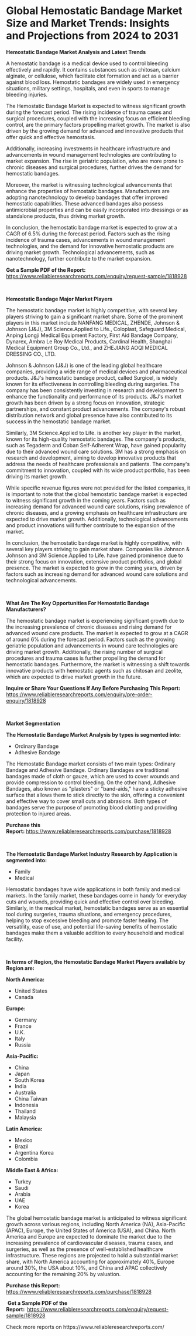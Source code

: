 <p><h1>Global Hemostatic Bandage Market Size and Market Trends: Insights and Projections from 2024 to 2031</h1></p><p><strong>Hemostatic Bandage Market Analysis and Latest Trends</strong></p>
<p><p>A hemostatic bandage is a medical device used to control bleeding effectively and rapidly. It contains substances such as chitosan, calcium alginate, or cellulose, which facilitate clot formation and act as a barrier against blood loss. Hemostatic bandages are widely used in emergency situations, military settings, hospitals, and even in sports to manage bleeding injuries.</p><p>The Hemostatic Bandage Market is expected to witness significant growth during the forecast period. The rising incidence of trauma cases and surgical procedures, coupled with the increasing focus on efficient bleeding control, are the primary factors propelling market growth. The market is also driven by the growing demand for advanced and innovative products that offer quick and effective hemostasis.</p><p>Additionally, increasing investments in healthcare infrastructure and advancements in wound management technologies are contributing to market expansion. The rise in geriatric population, who are more prone to chronic diseases and surgical procedures, further drives the demand for hemostatic bandages.</p><p>Moreover, the market is witnessing technological advancements that enhance the properties of hemostatic bandages. Manufacturers are adopting nanotechnology to develop bandages that offer improved hemostatic capabilities. These advanced bandages also possess antimicrobial properties and can be easily incorporated into dressings or as standalone products, thus driving market growth.</p><p>In conclusion, the hemostatic bandage market is expected to grow at a CAGR of 6.5% during the forecast period. Factors such as the rising incidence of trauma cases, advancements in wound management technologies, and the demand for innovative hemostatic products are driving market growth. Technological advancements, such as nanotechnology, further contribute to the market expansion.</p></p>
<p><strong>Get a Sample PDF of the Report:&nbsp;</strong> <a href="https://www.reliableresearchreports.com/enquiry/request-sample/1818928">https://www.reliableresearchreports.com/enquiry/request-sample/1818928</a></p>
<p>&nbsp;</p>
<p><strong>Hemostatic Bandage Major Market Players</strong></p>
<p><p>The hemostatic bandage market is highly competitive, with several key players striving to gain a significant market share. Some of the prominent players in this market include NANFANG MEDICAL, ZHENDE, Johnson & Johnson (J&J), 3M Science.Applied to Life., Coloplast, Safeguard Medical, Anping Longji Medical Equipment Factory, First Aid Bandage Company, Dynarex, Ambra Le Roy Medical Products, Cardinal Health, Shanghai Medical Equipment Group Co., Ltd., and ZHEJIANG AOQI MEDICAL DRESSING CO., LTD.</p><p>Johnson & Johnson (J&J) is one of the leading global healthcare companies, providing a wide range of medical devices and pharmaceutical products. J&J's hemostatic bandage product, called Surgicel, is widely known for its effectiveness in controlling bleeding during surgeries. The company has been consistently investing in research and development to enhance the functionality and performance of its products. J&J's market growth has been driven by a strong focus on innovation, strategic partnerships, and constant product advancements. The company's robust distribution network and global presence have also contributed to its success in the hemostatic bandage market. </p><p>Similarly, 3M Science.Applied to Life. is another key player in the market, known for its high-quality hemostatic bandages. The company's products, such as Tegaderm and Coban Self-Adherent Wrap, have gained popularity due to their advanced wound care solutions. 3M has a strong emphasis on research and development, aiming to develop innovative products that address the needs of healthcare professionals and patients. The company's commitment to innovation, coupled with its wide product portfolio, has been driving its market growth.</p><p>While specific revenue figures were not provided for the listed companies, it is important to note that the global hemostatic bandage market is expected to witness significant growth in the coming years. Factors such as increasing demand for advanced wound care solutions, rising prevalence of chronic diseases, and a growing emphasis on healthcare infrastructure are expected to drive market growth. Additionally, technological advancements and product innovations will further contribute to the expansion of the market.</p><p>In conclusion, the hemostatic bandage market is highly competitive, with several key players striving to gain market share. Companies like Johnson & Johnson and 3M Science.Applied to Life. have gained prominence due to their strong focus on innovation, extensive product portfolios, and global presence. The market is expected to grow in the coming years, driven by factors such as increasing demand for advanced wound care solutions and technological advancements.</p></p>
<p>&nbsp;</p>
<p><strong>What Are The Key Opportunities For Hemostatic Bandage Manufacturers?</strong></p>
<p><p>The hemostatic bandage market is experiencing significant growth due to the increasing prevalence of chronic diseases and rising demand for advanced wound care products. The market is expected to grow at a CAGR of around 6% during the forecast period. Factors such as the growing geriatric population and advancements in wound care technologies are driving market growth. Additionally, the rising number of surgical procedures and trauma cases is further propelling the demand for hemostatic bandages. Furthermore, the market is witnessing a shift towards innovative products with hemostatic agents such as chitosan and zeolite, which are expected to drive market growth in the future.</p></p>
<p><strong>Inquire or Share Your Questions If Any Before Purchasing This Report:</strong> <a href="https://www.reliableresearchreports.com/enquiry/pre-order-enquiry/1818928">https://www.reliableresearchreports.com/enquiry/pre-order-enquiry/1818928</a></p>
<p>&nbsp;</p>
<p><strong>Market Segmentation</strong></p>
<p><strong>The Hemostatic Bandage Market Analysis by types is segmented into:</strong></p>
<p><ul><li>Ordinary Bandage</li><li>Adhesive Bandage</li></ul></p>
<p><p>The Hemostatic Bandage market consists of two main types: Ordinary Bandage and Adhesive Bandage. Ordinary Bandages are traditional bandages made of cloth or gauze, which are used to cover wounds and provide compression to control bleeding. On the other hand, Adhesive Bandages, also known as "plasters" or "band-aids," have a sticky adhesive surface that allows them to stick directly to the skin, offering a convenient and effective way to cover small cuts and abrasions. Both types of bandages serve the purpose of promoting blood clotting and providing protection to injured areas.</p></p>
<p><strong>Purchase this Report:&nbsp;</strong><a href="https://www.reliableresearchreports.com/purchase/1818928">https://www.reliableresearchreports.com/purchase/1818928</a></p>
<p>&nbsp;</p>
<p><strong>The Hemostatic Bandage Market Industry Research by Application is segmented into:</strong></p>
<p><ul><li>Family</li><li>Medical</li></ul></p>
<p><p>Hemostatic bandages have wide applications in both family and medical markets. In the family market, these bandages come in handy for everyday cuts and wounds, providing quick and effective control over bleeding. Similarly, in the medical market, hemostatic bandages serve as an essential tool during surgeries, trauma situations, and emergency procedures, helping to stop excessive bleeding and promote faster healing. The versatility, ease of use, and potential life-saving benefits of hemostatic bandages make them a valuable addition to every household and medical facility.</p></p>
<p>&nbsp;</p>
<p><strong>In terms of Region, the Hemostatic Bandage Market Players available by Region are:</strong></p>
<p>
    <p> <strong> North America: </strong>
        <ul>
            <li>United States</li>
            <li>Canada</li>
        </ul>
        </p> 
    <p> <strong> Europe: </strong>
        <ul>
            <li>Germany</li>
            <li>France</li>
            <li>U.K.</li>
            <li>Italy</li>
            <li>Russia</li>
        </ul>
        </p> 
    <p> <strong> Asia-Pacific: </strong>
        <ul>
            <li>China</li>
            <li>Japan</li>
            <li>South Korea</li>
            <li>India</li>
            <li>Australia</li>
            <li>China Taiwan</li>
            <li>Indonesia</li>
            <li>Thailand</li>
            <li>Malaysia</li>
        </ul>
        </p> 
    <p> <strong> Latin America: </strong>
        <ul>
            <li>Mexico</li>
            <li>Brazil</li>
            <li>Argentina Korea</li>
            <li>Colombia</li>
        </ul>
        </p> 
    <p> <strong> Middle East & Africa: </strong>
        <ul>
            <li>Turkey</li>
            <li>Saudi</li>
            <li>Arabia</li>
            <li>UAE</li>
            <li>Korea</li>
        </ul>
    </p>
    </p>
<p><p>The global hemostatic bandage market is anticipated to witness significant growth across various regions, including North America (NA), Asia-Pacific (APAC), Europe, the United States of America (USA), and China. North America and Europe are expected to dominate the market due to the increasing prevalence of cardiovascular diseases, trauma cases, and surgeries, as well as the presence of well-established healthcare infrastructure. These regions are projected to hold a substantial market share, with North America accounting for approximately 40%, Europe around 30%, the USA about 10%, and China and APAC collectively accounting for the remaining 20% by valuation.</p></p>
<p><strong>Purchase this Report: </strong><a href="https://www.reliableresearchreports.com/purchase/1818928">https://www.reliableresearchreports.com/purchase/1818928</a></p>
<p>&nbsp;<strong>Get a Sample PDF of the Report:&nbsp;&nbsp;</strong><a href="https://www.reliableresearchreports.com/enquiry/request-sample/1818928">https://www.reliableresearchreports.com/enquiry/request-sample/1818928</a></p>
<p><strong></strong></p>
<p>Check more reports on https://www.reliableresearchreports.com/</p>